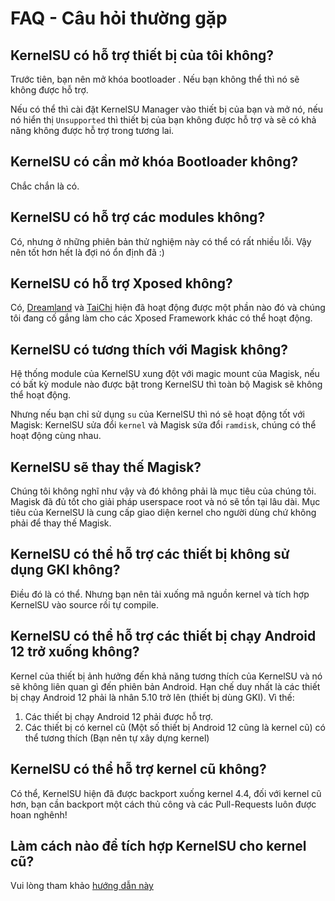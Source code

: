 # FAQ - Câu hỏi thường gặp

## KernelSU có hỗ trợ thiết bị của tôi không?

Trước tiên, bạn nên mở khóa bootloader . Nếu bạn không thể thì nó sẽ không được hỗ trợ.

Nếu có thể thì cài đặt KernelSU Manager vào thiết bị của bạn và mở nó, nếu nó hiển thị `Unsupported` thì thiết bị của bạn không được hỗ trợ và sẽ có khả năng không được hỗ trợ trong tương lai.

## KernelSU có cần mở khóa Bootloader không?

Chắc chắn là có.

## KernelSU có hỗ trợ các modules không?

Có, nhưng ở những phiên bản thử nghiệm này có thể có rất nhiều lỗi. Vậy nên tốt hơn hết là đợi nó ổn định đã :)

## KernelSU có hỗ trợ Xposed không?

Có, [Dreamland](https://github.com/canyie/Dreamland) và [TaiChi](https::/taichi.cool) hiện đã hoạt động được một phần nào đó và chúng tôi đang cố gắng làm cho các Xposed Framework khác có thể hoạt động.

## KernelSU có tương thích với Magisk không?

Hệ thống module của KernelSU xung đột với magic mount của Magisk, nếu có bất kỳ module nào được bật trong KernelSU thì toàn bộ Magisk sẽ không thể hoạt động.

Nhưng nếu bạn chỉ sử dụng `su` của KernelSU thì nó sẽ hoạt động tốt với Magisk: KernelSU sửa đổi `kernel` và Magisk sửa đổi `ramdisk`, chúng có thể hoạt động cùng nhau.

## KernelSU sẽ thay thế Magisk?

Chúng tôi không nghĩ như vậy và đó không phải là mục tiêu của chúng tôi. Magisk đã đủ tốt cho giải pháp userspace root và nó sẽ tồn tại lâu dài. Mục tiêu của KernelSU là cung cấp giao diện kernel cho người dùng chứ không phải để thay thế Magisk.

## KernelSU có thể hỗ trợ các thiết bị không sử dụng GKI không?

Điều đó là có thể. Nhưng bạn nên tải xuống mã nguồn kernel và tích hợp KernelSU vào source rồi tự compile.

## KernelSU có thể hỗ trợ các thiết bị chạy Android 12 trở xuống không?

Kernel của thiết bị ảnh hưởng đến khả năng tương thích của KernelSU và nó sẽ không liên quan gì đến phiên bản Android. Hạn chế duy nhất là các thiết bị chạy Android 12 phải là nhân 5.10 trở lên (thiết bị dùng GKI). Vì thế:

1. Các thiết bị chạy Android 12 phải được hỗ trợ.
2. Các thiết bị có kernel cũ (Một số thiết bị Android 12 cũng là kernel cũ) có thể tương thích (Bạn nên tự xây dựng kernel)

## KernelSU có thể hỗ trợ kernel cũ không?

Có thể, KernelSU hiện đã được backport xuống kernel 4.4, đối với kernel cũ hơn, bạn cần backport một cách thủ công và các Pull-Requests luôn được hoan nghênh!

## Làm cách nào để tích hợp KernelSU cho kernel cũ?

Vui lòng tham khảo [hướng dẫn này](how-to-integrate-for-non-gki)
